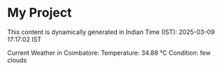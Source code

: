 # My Project

This content is dynamically generated in Indian Time (IST): 2025-03-09 17:17:02 IST


Current Weather in Coimbatore:
Temperature: 34.88 °C
Condition: few clouds
